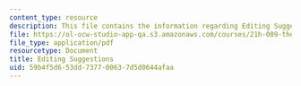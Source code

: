 ```yaml
---
content_type: resource
description: This file contains the information regarding Editing Suggestions.
file: https://ol-ocw-studio-app-qa.s3.amazonaws.com/courses/21h-009-the-world-1400-present-spring-2014/59b4f5d653dd737700637d5d0644afaa_MIT21H_009S14_Edit_sugg.pdf
file_type: application/pdf
resourcetype: Document
title: Editing Suggestions
uid: 59b4f5d6-53dd-7377-0063-7d5d0644afaa
---
```

